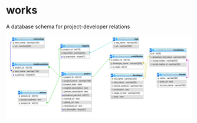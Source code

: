 # works
A database schema for project-developer relations

![db chema image for works.sql](https://raw.githubusercontent.com/m-rahimy/works/master/schema.png)
